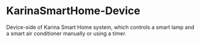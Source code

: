# KarinaSmartHome-Device
Device-side of Karina Smart Home system, which controls a smart lamp and a smart air conditioner manually or using a timer.